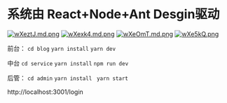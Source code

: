# 系统由 React+Node+Ant Desgin驱动


[![wXeztJ.md.png](https://s1.ax1x.com/2020/09/22/wXeztJ.md.png)](https://imgchr.com/i/wXeztJ)
[![wXexk4.md.png](https://s1.ax1x.com/2020/09/22/wXexk4.md.png)](https://imgchr.com/i/wXexk4)
[![wXeOmT.md.png](https://s1.ax1x.com/2020/09/22/wXeOmT.md.png)](https://imgchr.com/i/wXeOmT)
[![wXe5kQ.png](https://s1.ax1x.com/2020/09/22/wXe5kQ.png)](https://imgchr.com/i/wXe5kQ)


前台：
`cd blog`
`yarn install`
`yarn dev`

中台
`cd service`
`yarn install`
`npm run dev`

后管：
`cd admin`
`yarn install `
`yarn start`

http://localhost:3001/login

